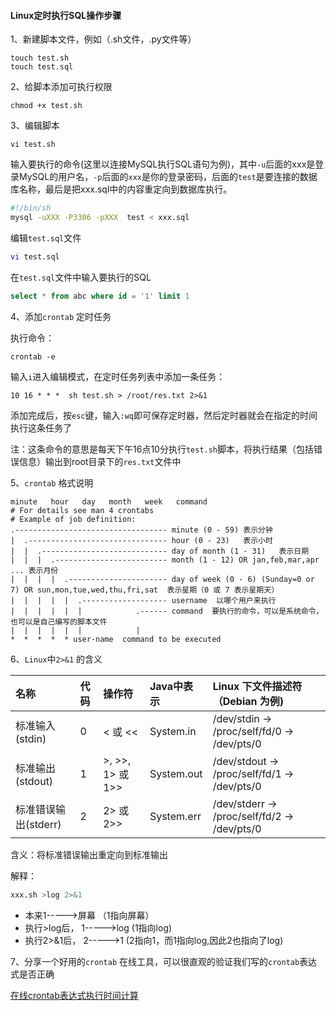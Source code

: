 #### Linux定时执行SQL操作步骤

1、新建脚本文件，例如（.sh文件，.py文件等）

```shell
touch test.sh
touch test.sql
```

2、给脚本添加可执行权限

```shell
chmod +x test.sh
```

3、编辑脚本

```shell
vi test.sh
```

输入要执行的命令(这里以连接MySQL执行SQL语句为例)，其中`-u`后面的xxx是登录MySQL的用户名，`-p`后面的`xxx`是你的登录密码，后面的`test`是要连接的数据库名称，最后是把xxx.sql中的内容重定向到数据库执行。

```sh
#!/bin/sh
mysql -uXXX -P3306 -pXXX  test < xxx.sql
```

编辑`test.sql`文件

```sh
vi test.sql
```

在`test.sql`文件中输入要执行的SQL

```sql
select * from abc where id = '1' limit 1
```

4、添加`crontab` 定时任务

执行命令：

```shell
crontab -e
```

输入`i`进入编辑模式，在定时任务列表中添加一条任务：

```shell
10 16 * * *  sh test.sh > /root/res.txt 2>&1
```

添加完成后，按`esc`键，输入`:wq`即可保存定时器，然后定时器就会在指定的时间执行这条任务了

注：这条命令的意思是每天下午16点10分执行`test.sh`脚本，将执行结果（包括错误信息）输出到root目录下的`res.txt`文件中

5、`crontab`  格式说明

```shell
minute   hour   day   month   week   command
# For details see man 4 crontabs
# Example of job definition:
.---------------------------------- minute (0 - 59) 表示分钟
|  .------------------------------- hour (0 - 23)   表示小时
|  |  .---------------------------- day of month (1 - 31)   表示日期
|  |  |  .------------------------- month (1 - 12) OR jan,feb,mar,apr ... 表示月份
|  |  |  |  .---------------------- day of week (0 - 6) (Sunday=0 or 7) OR sun,mon,tue,wed,thu,fri,sat  表示星期（0 或 7 表示星期天）
|  |  |  |  |  .------------------- username  以哪个用户来执行 
|  |  |  |  |  |            .------ command  要执行的命令，可以是系统命令，也可以是自己编写的脚本文件
|  |  |  |  |  |            |
*  *  *  *  * user-name  command to be executed
```

6、`Linux`中`2>&1` 的含义

| 名称                 | 代码 | 操作符           | Java中表示 | Linux 下文件描述符（Debian 为例)             |
| :------------------- | :--- | :--------------- | :--------- | :------------------------------------------- |
| 标准输入(stdin)      | 0    | < 或 <<          | System.in  | /dev/stdin -> /proc/self/fd/0 -> /dev/pts/0  |
| 标准输出(stdout)     | 1    | >, >>, 1> 或 1>> | System.out | /dev/stdout -> /proc/self/fd/1 -> /dev/pts/0 |
| 标准错误输出(stderr) | 2    | 2> 或 2>>        | System.err | /dev/stderr -> /proc/self/fd/2 -> /dev/pts/0 |

含义：将标准错误输出重定向到标准输出

解释：

```bash
xxx.sh >log 2>&1 
```

- 本来1----->屏幕 （1指向屏幕）
- 执行>log后， 1----->log (1指向log)
- 执行2>&1后， 2----->1 (2指向1，而1指向log,因此2也指向了log)

7、分享一个好用的`crontab` 在线工具，可以很直观的验证我们写的`crontab`表达式是否正确

[在线crontab表达式执行时间计算](https://www.matools.com/crontab)